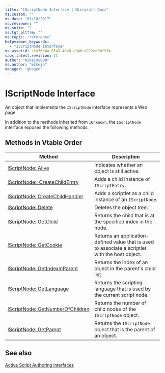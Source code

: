 ```yaml
---
title: "IScriptNode Interface | Microsoft Docs"
ms.custom: ""
ms.date: "01/18/2017"
ms.reviewer: ""
ms.suite: ""
ms.tgt_pltfrm: ""
ms.topic: "reference"
helpviewer_keywords: 
  - "IScriptNode interface"
ms.assetid: cfa76c4a-6543-48e8-a946-d212cd0bf934
caps.latest.revision: 21
author: "mikejo5000"
ms.author: "mikejo"
manager: "ghogen"
---
```

# IScriptNode Interface
An object that implements the `IScriptNode` interface represents a Web page.  
  
 In addition to the methods inherited from `IUnknown`, the `IScriptNode` interface exposes the following methods.  
  
## Methods in Vtable Order  
  
|Method|Description|  
|------------|-----------------|  
|[IScriptNode::Alive](../../winscript/reference/iscriptnode-alive.md)|Indicates whether an object is still active.|  
|[IScriptNode:: CreateChildEntry](../../winscript/reference/iscriptnode-createchildentry.md)|Adds a child instance of `IScriptEntry`.|  
|[IScriptNode::CreateChildHandler](../../winscript/reference/iscriptnode-createchildhandler.md)|Adds a scriptlet as a child instance of an `IScriptNode`.|  
|[IScriptNode::Delete](../../winscript/reference/iscriptnode-delete.md)|Deletes the object tree.|  
|[IScriptNode::GetChild](../../winscript/reference/iscriptnode-getchild.md)|Returns the child that is at the specified index in the node.|  
|[IScriptNode::GetCookie](../../winscript/reference/iscriptnode-getcookie.md)|Returns an application-defined value that is used to associate a scriptlet with the host object.|  
|[IScriptNode::GetIndexInParent](../../winscript/reference/iscriptnode-getindexinparent.md)|Returns the index of an object in the parent's child list.|  
|[IScriptNode::GetLanguage](../../winscript/reference/iscriptnode-getlanguage.md)|Returns the scripting language that is used by the current script node.|  
|[IScriptNode::GetNumberOfChildren](../../winscript/reference/iscriptnode-getnumberofchildren.md)|Returns the number of child nodes of the `IScriptNode` object.|  
|[IScriptNode::GetParent](../../winscript/reference/iscriptnode-getparent.md)|Returns the `IScriptNode` object that is the parent of an object.|  
  
## See also  
 [Active Script Authoring Interfaces](../../winscript/reference/active-script-authoring-interfaces.md)